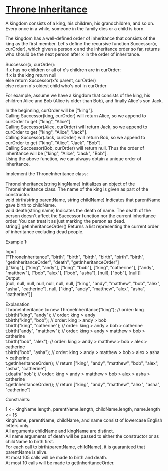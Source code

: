 # [Throne Inheritance](https://leetcode.com/problems/throne-inheritance/)

A kingdom consists of a king, his children, his grandchildren, and so on. Every once in a while, someone in the family dies or a child is born.  

The kingdom has a well-defined order of inheritance that consists of the king as the first member. Let's define the recursive function Successor(x, curOrder), which given a person x and the inheritance order so far, returns who should be the next person after x in the order of inheritance.  

Successor(x, curOrder):  
    if x has no children or all of x's children are in curOrder:  
        if x is the king return null  
        else return Successor(x's parent, curOrder)  
    else return x's oldest child who's not in curOrder  

For example, assume we have a kingdom that consists of the king, his children Alice and Bob (Alice is older than Bob), and finally Alice's son Jack.  

In the beginning, curOrder will be ["king"].  
Calling Successor(king, curOrder) will return Alice, so we append to curOrder to get ["king", "Alice"].  
Calling Successor(Alice, curOrder) will return Jack, so we append to curOrder to get ["king", "Alice", "Jack"].  
Calling Successor(Jack, curOrder) will return Bob, so we append to curOrder to get ["king", "Alice", "Jack", "Bob"].  
Calling Successor(Bob, curOrder) will return null. Thus the order of inheritance will be ["king", "Alice", "Jack", "Bob"].  
Using the above function, we can always obtain a unique order of inheritance.  

Implement the ThroneInheritance class:  

ThroneInheritance(string kingName) Initializes an object of the ThroneInheritance class. The name of the king is given as part of the constructor.  
void birth(string parentName, string childName) Indicates that parentName gave birth to childName.  
void death(string name) Indicates the death of name. The death of the person doesn't affect the Successor function nor the current inheritance order. You can treat it as just marking the person as dead.  
string[] getInheritanceOrder() Returns a list representing the current order of inheritance excluding dead people.  

Example 1:  

Input  
["ThroneInheritance", "birth", "birth", "birth", "birth", "birth", "birth", "getInheritanceOrder", "death", "getInheritanceOrder"]  
[["king"], ["king", "andy"], ["king", "bob"], ["king", "catherine"], ["andy", "matthew"], ["bob", "alex"], ["bob", "asha"], [null], ["bob"], [null]]  
Output  
[null, null, null, null, null, null, null, ["king", "andy", "matthew", "bob", "alex", "asha", "catherine"], null, ["king", "andy", "matthew", "alex", "asha", "catherine"]]  

Explanation  
ThroneInheritance t= new ThroneInheritance("king"); // order: king  
t.birth("king", "andy"); // order: king > andy  
t.birth("king", "bob"); // order: king > andy > bob  
t.birth("king", "catherine"); // order: king > andy > bob > catherine  
t.birth("andy", "matthew"); // order: king > andy > matthew > bob > catherine  
t.birth("bob", "alex"); // order: king > andy > matthew > bob > alex > catherine  
t.birth("bob", "asha"); // order: king > andy > matthew > bob > alex > asha > catherine  
t.getInheritanceOrder(); // return ["king", "andy", "matthew", "bob", "alex", "asha", "catherine"]  
t.death("bob"); // order: king > andy > matthew > bob > alex > asha > catherine  
t.getInheritanceOrder(); // return ["king", "andy", "matthew", "alex", "asha", "catherine"]  

Constraints:  

1 <= kingName.length, parentName.length, childName.length, name.length <= 15  
kingName, parentName, childName, and name consist of lowercase English letters only.  
All arguments childName and kingName are distinct.  
All name arguments of death will be passed to either the constructor or as childName to birth first.  
For each call to birth(parentName, childName), it is guaranteed that parentName is alive.  
At most 105 calls will be made to birth and death.  
At most 10 calls will be made to getInheritanceOrder.  